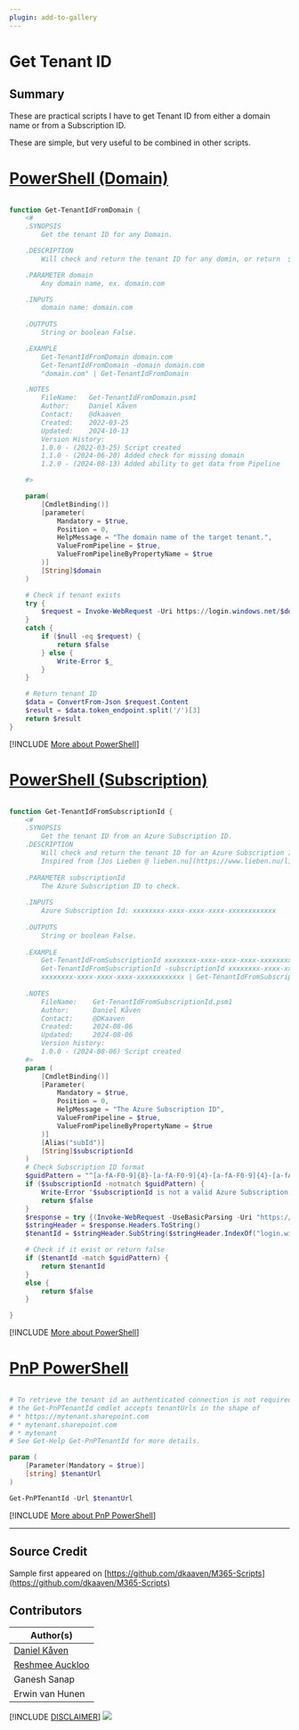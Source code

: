 ```yaml
---
plugin: add-to-gallery
---
```


# Get Tenant ID

## Summary

These are practical scripts I have to get Tenant ID from either a domain name or from a Subscription ID.

These are simple, but very useful to be combined in other scripts.


# [PowerShell (Domain)](#tab/ps)

```powershell

function Get-TenantIdFromDomain {
    <#
    .SYNOPSIS
        Get the tenant ID for any Domain.

    .DESCRIPTION
        Will check and return the tenant ID for any domin, or return  $false if no ID is found.

    .PARAMETER domain
        Any domain name, ex. domain.com

    .INPUTS
        domain name: domain.com
 
    .OUTPUTS
        String or boolean False.

    .EXAMPLE
        Get-TenantIdFromDomain domain.com
        Get-TenantIdFromDomain -domain domain.com
        "domain.com" | Get-TenantIdFromDomain

    .NOTES
        FileName:   Get-TenantIdFromDomain.psm1
        Author:     Daniel Kåven
        Contact:    @dkaaven
        Created:    2022-03-25
        Updated:    2024-10-13
        Version History:
        1.0.0 - (2022-03-25) Script created
        1.1.0 - (2024-06-20) Added check for missing domain
        1.2.0 - (2024-08-13) Added ability to get data from Pipeline

    #>

    param(
        [CmdletBinding()]
        [parameter(
            Mandatory = $true,
            Position = 0,
            HelpMessage = "The domain name of the target tenant.",
            ValueFromPipeline = $true,
            ValueFromPipelineByPropertyName = $true
        )]
        [String]$domain
    )

    # Check if tenant exists
    try {
        $request = Invoke-WebRequest -Uri https://login.windows.net/$domain/.well-known/openid-configuration
    }
    catch {
        if ($null -eq $request) {
            return $false
        } else {
            Write-Error $_
        }
    }

    # Return tenant ID
    $data = ConvertFrom-Json $request.Content
    $result = $data.token_endpoint.split('/')[3]
    return $result
}

```
[!INCLUDE [More about PowerShell](../../docfx/includes/MORE-PS.md)]


# [PowerShell (Subscription)](#tab/ps1)

```powershell

function Get-TenantIdFromSubscriptionId {
    <#
    .SYNOPSIS
        Get the tenant ID from an Azure Subscription ID.
    .DESCRIPTION
        Will check and return the tenant ID for an Azure Subscription ID or return $false if no ID is found.
        Inspired from [Jos Lieben @ lieben.nu](https://www.lieben.nu/liebensraum/2020/08/get-tenant-id-using-azure-subscription-id/)
 
    .PARAMETER subscriptionId
        The Azure Subscription ID to check.
 
    .INPUTS
        Azure Subscription Id: xxxxxxxx-xxxx-xxxx-xxxx-xxxxxxxxxxxx
 
    .OUTPUTS
        String or boolean False.
 
    .EXAMPLE
        Get-TenantIdFromSubscriptionId xxxxxxxx-xxxx-xxxx-xxxx-xxxxxxxxxxxx
        Get-TenantIdFromSubscriptionId -subscriptionId xxxxxxxx-xxxx-xxxx-xxxx-xxxxxxxxxxxx
        xxxxxxxx-xxxx-xxxx-xxxx-xxxxxxxxxxxx | Get-TenantIdFromSubscriptionId
 
    .NOTES
        FileName:    Get-TenantIdFromSubscriptionId.psm1
        Author:      Daniel Kåven
        Contact:     @DKaaven
        Created:     2024-08-06
        Updated:     2024-08-06
        Version history:
        1.0.0 - (2024-08-06) Script created
    #>
    param (
        [CmdletBinding()]
        [Parameter(
            Mandatory = $true,
            Position = 0,
            HelpMessage = "The Azure Subscription ID",
            ValueFromPipeline = $true,
            ValueFromPipelineByPropertyName = $true
        )]
        [Alias("subId")]
        [String]$subscriptionId
    )
    # Check Subscription ID format
    $guidPattern = "^[a-fA-F0-9]{8}-[a-fA-F0-9]{4}-[a-fA-F0-9]{4}-[a-fA-F0-9]{4}-[a-fA-F0-9]{12}$"
    if ($subscriptionId -notmatch $guidPattern) {
        Write-Error "$subscriptionId is not a valid Azure Subscription ID."
        return $false
    }
    $response = try {(Invoke-WebRequest -UseBasicParsing -Uri "https://management.azure.com/subscriptions/$($subscriptionId)?api-version=2015-01-01" -ErrorAction Stop).BaseResponse} catch { $_.Exception.Response } 
    $stringHeader = $response.Headers.ToString()
    $tenantId = $stringHeader.SubString($stringHeader.IndexOf("login.windows.net")+18,36)

    # Check if it exist or return false
    if ($tenantId -match $guidPattern) {
        return $tenantId
    }
    else {
        return $false
    }

}

```
[!INCLUDE [More about PowerShell](../../docfx/includes/MORE-PS.md)]

# [PnP PowerShell](#tab/pnpps)

```powershell

# To retrieve the tenant id an authenticated connection is not required with PnP PowerShell
# the Get-PnPTenantId cmdlet accepts tenantUrls in the shape of
# * https://mytenant.sharepoint.com
# * mytenant.sharepoint.com
# * mytenant
# See Get-Help Get-PnPTenantId for more details.

param (
    [Parameter(Mandatory = $true)]
    [string] $tenantUrl
)

Get-PnPTenantId -Url $tenantUrl

```
[!INCLUDE [More about PnP PowerShell](../../docfx/includes/MORE-PNPPS.md)]

***

## Source Credit

Sample first appeared on [https://github.com/dkaaven/M365-Scripts](https://github.com/dkaaven/M365-Scripts)

## Contributors

| Author(s) |
|-----------|
| [Daniel Kåven](https://github.com/dkaaven)|
| [Reshmee Auckloo](https://github.com/reshmee011) |
| Ganesh Sanap |
| Erwin van Hunen |

[!INCLUDE [DISCLAIMER](../../docfx/includes/DISCLAIMER.md)]
<img src="https://m365-visitor-stats.azurewebsites.net/script-samples/scripts/aad-get-tenantid" aria-hidden="true" />
